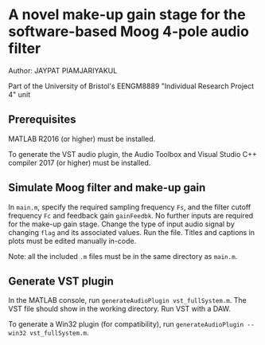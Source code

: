 # A novel make-up gain stage for the software-based Moog 4-pole audio filter

Author: JAYPAT PIAMJARIYAKUL

Part of the University of Bristol's EENGM8889 "Individual Research Project 4" unit

## Prerequisites
MATLAB R2016 (or higher) must be installed.

To generate the VST audio plugin, the Audio Toolbox and Visual Studio C++ compiler 2017 (or higher) must be installed.

## Simulate Moog filter and make-up gain
In `main.m`, specify the required sampling frequency `Fs`, and the filter cutoff frequency `Fc` and feedback gain `gainFeedbk`. No further inputs are required for the make-up gain stage. Change the type of input audio signal by changing `flag` and its associated values. Run the file. Titles and captions in plots must be edited manually in-code.

Note: all the included `.m` files must be in the same directory as `main.m`.

## Generate VST plugin
In the MATLAB console, run `generateAudioPlugin vst_fullSystem.m`. The VST file should show in the working directory. Run VST with a DAW.

To generate a Win32 plugin (for compatibility), run `generateAudioPlugin --win32 vst_fullSystem.m`.